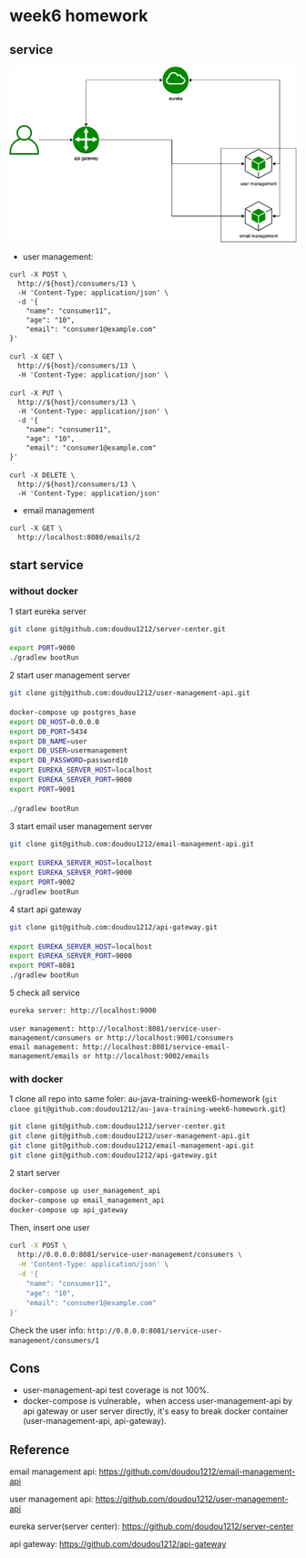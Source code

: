 # week6 homework

## service

![img](./docs/system-architecutre.png)

- user management:


```
curl -X POST \
  http://${host}/consumers/13 \
  -H 'Content-Type: application/json' \
  -d '{
	"name": "consumer11",
	"age": "10",
	"email": "consumer1@example.com"
}'

curl -X GET \
  http://${host}/consumers/13 \
  -H 'Content-Type: application/json' \

curl -X PUT \
  http://${host}/consumers/13 \
  -H 'Content-Type: application/json' \
  -d '{
	"name": "consumer11",
	"age": "10",
	"email": "consumer1@example.com"
}'

curl -X DELETE \
  http://${host}/consumers/13 \
  -H 'Content-Type: application/json' 
```

- email management

```
curl -X GET \
  http://localhost:8080/emails/2 
```

## start service

### without docker

1 start eureka server

```bash
git clone git@github.com:doudou1212/server-center.git

export PORT=9000
./gradlew bootRun
```

2 start user management server

```bash
git clone git@github.com:doudou1212/user-management-api.git

docker-compose up postgres_base
export DB_HOST=0.0.0.0
export DB_PORT=5434
export DB_NAME=user
export DB_USER=usermanagement
export DB_PASSWORD=password10
export EUREKA_SERVER_HOST=localhost
export EUREKA_SERVER_PORT=9000
export PORT=9001

./gradlew bootRun
```

3 start email user management server

```bash
git clone git@github.com:doudou1212/email-management-api.git

export EUREKA_SERVER_HOST=localhost
export EUREKA_SERVER_PORT=9000
export PORT=9002
./gradlew bootRun
```

4 start api gateway

```bash
git clone git@github.com:doudou1212/api-gateway.git

export EUREKA_SERVER_HOST=localhost
export EUREKA_SERVER_PORT=9000
export PORT=8081
./gradlew bootRun
```

5 check all service

```
eureka server: http://localhost:9000

user management: http://localhost:8081/service-user-management/consumers or http://localhost:9001/consumers
email management: http://localhost:8081/service-email-management/emails or http://localhost:9002/emails
```

### with docker

1 clone all repo into  same foler:  au-java-training-week6-homework (`git clone git@github.com:doudou1212/au-java-training-week6-homework.git`)

```bash
git clone git@github.com:doudou1212/server-center.git
git clone git@github.com:doudou1212/user-management-api.git
git clone git@github.com:doudou1212/email-management-api.git
git clone git@github.com:doudou1212/api-gateway.git
```

2 start server

```bash
docker-compose up user_management_api
docker-compose up email_management_api
docker-compose up api_gateway
```

Then, insert one user

```bash
curl -X POST \
  http://0.0.0.0:8081/service-user-management/consumers \
  -H 'Content-Type: application/json' \
  -d '{
	"name": "consumer11",
	"age": "10",
	"email": "consumer1@example.com"
}'
```

Check the user info:
```http://0.0.0.0:8081/service-user-management/consumers/1```

## Cons

- user-management-api test coverage is not 100%.
- docker-compose is vulnerable，when access user-management-api by api gateway or user server directly, it's easy to break docker container (user-management-api, api-gateway).

## Reference

email management api: https://github.com/doudou1212/email-management-api

user management api: https://github.com/doudou1212/user-management-api

eureka server(server center): https://github.com/doudou1212/server-center

api gateway: https://github.com/doudou1212/api-gateway
